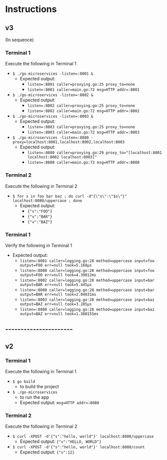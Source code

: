 # Instructions

## v3
(In sequence)
### Terminal 1
Execute the following in Terminal 1
- `$ ./go-microservices -listen=:8001 &`
    - Expected output:
        - `listen=:8001 caller=proxying.go:25 proxy_to=none`
        - `listen=:8001 caller=main.go:72 msg=HTTP addr=:8001`
- `$ ./go-microservices -listen=:8002 &`
    - Expected output:
        - `listen=:8002 caller=proxying.go:25 proxy_to=none`
        - `listen=:8002 caller=main.go:72 msg=HTTP addr=:8002`
- `$ ./go-microservices -listen=:8003 &`
    - Expected output:
        - `listen=:8003 caller=proxying.go:25 proxy_to=none`
        - `listen=:8003 caller=main.go:72 msg=HTTP addr=:8003`
- `$ ./go-microservices -listen=:8080 -proxy=localhost:8001,localhost:8002,localhost:8003`
    - Expected output:
        - `listen=:8080 caller=proxying.go:29 proxy_to="[localhost:8001 localhost:8002 localhost:8003]"`
        - `listen=:8080 caller=main.go:72 msg=HTTP addr=:8080`        
        
### Terminal 2
Execute the following in Terminal 2
- `$ for s in foo bar baz ; do curl -d"{\"s\":\"$s\"}" localhost:8080/uppercase ; done`
    - Expected output:
        - `{"v":"FOO"}`
        - `{"v":"BAR"}`
        - `{"v":"BAZ"}`       

### Terminal 1
Verify the following in Terminal 1
- Expected output:
    - `listen=:8001 caller=logging.go:28 method=uppercase input=foo output=FOO err=null took=5.168µs`
    - `listen=:8080 caller=logging.go:28 method=uppercase input=foo output=FOO err=null took=4.39012ms`
    - `listen=:8002 caller=logging.go:28 method=uppercase input=bar output=BAR err=null took=5.445µs`
    - `listen=:8080 caller=logging.go:28 method=uppercase input=bar output=BAR err=null took=2.04831ms`
    - `listen=:8003 caller=logging.go:28 method=uppercase input=baz output=BAZ err=null took=3.285µs`
    - `listen=:8080 caller=logging.go:28 method=uppercase input=baz output=BAZ err=null took=1.388155ms`

## ----------------------
## v2
### Terminal 1
Execute the following in Terminal 1
- `$ go build`
    - to build the project
- `$ ./go-microservices`
    - to run the app
    - Expected output: `msg=HTTP addr=:8080`

### Terminal 2
Execute the following in Terminal 2
- `$ curl -XPOST -d'{"s":"hello, world"}' localhost:8080/uppercase`
    - Expected output: `{"v":"HELLO, WORLD"}`
- `$ curl -XPOST -d'{"s":"hello, world"}' localhost:8080/count`
    - Expected output: `{"v":12}`
        
        
